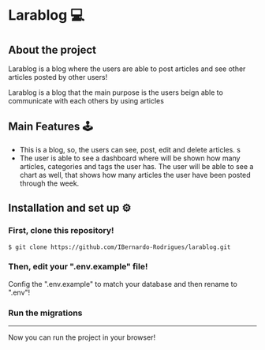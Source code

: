 # Larablog 💻

## About the project

Larablog is a blog where the users are able to post articles and see other articles posted by other users!

Larablog is a blog that the main purpose is the users beign able to communicate with each others by using articles

## Main Features 🕹️

  * This is a blog, so, the users can see, post, edit and delete articles.
s
  * The user is able to see a dashboard where will be shown how many articles, categories and tags the user has. The user will be able to see a chart as well, that shows how many articles the user have been posted through the week.

## Installation and set up ⚙️

### First, clone this repository!

```
$ git clone https://github.com/IBernardo-Rodrigues/larablog.git
```

### Then, edit your ".env.example" file!

Config the ".env.example" to match your database and then rename to ".env"!

### Run the migrations

<hr>

Now you can run the project in your browser!

